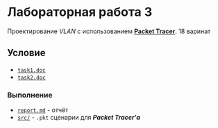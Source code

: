 # Лабораторная работа 3
Проектирование *VLAN* с использованием [**Packet Tracer**](https://en.wikipedia.org/wiki/Packet_Tracer). 18 варинат

## Условие
* [`task1.doc`](https://drapegnik.github.io/bsu/networks/lab3/task1.doc)
* [`task2.doc`](https://drapegnik.github.io/bsu/networks/lab3/task2.doc)

### Выполнение
* [`report.md`](https://github.com/drapegnik/bsu/tree/master/networks/lab3/report.md) - отчёт
* [`src/`](https://github.com/drapegnik/bsu/tree/master/networks/lab3/src) - `.pkt` сценарии для ***Packet Tracer'a***